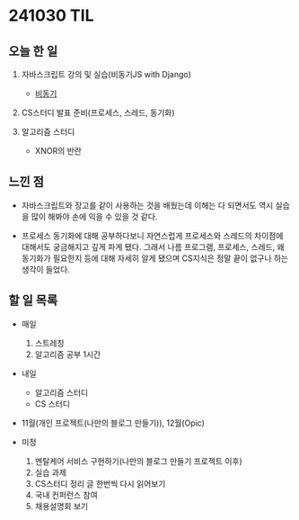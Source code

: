 # 241030 TIL

## 오늘 한 일
1. 자바스크립트 강의 및 실습(비동기JS with Django)
    - [비동기](../JavaScript/비동기.md)

2. CS스터디 발표 준비(프로세스, 스레드, 동기화)

3. 알고리즘 스터디
    - XNOR의 반란

## 느낀 점
  - 자바스크립트와 장고를 같이 사용하는 것을 배웠는데 이해는 다 되면서도 역시 실습을 많이 해봐야 손에 익을 수 있을 것 같다.

  - 프로세스 동기화에 대해 공부하다보니 자연스럽게 프로세스와 스레드의 차이점에 대해서도 궁금해지고 깊게 파게 됐다. 그래서 나름 프로그램, 프로세스, 스레드, 왜 동기화가 필요한지 등에 대해 자세히 알게 됐으며 CS지식은 정말 끝이 없구나 하는 생각이 들었다.

## 할 일 목록
  - 매일
    1. 스트레칭
    2. 알고리즘 공부 1시간

  - 내일
    - 알고리즘 스터디
    - CS 스터디
  
  - 11월(개인 프로젝트(나만의 블로그 만들기)), 12월(Opic)

  - 미정
    1. 멘탈케어 서비스 구현하기(나만의 블로그 만들기 프로젝트 이후)
    2. 실습 과제
    3. CS스터디 정리 글 한번씩 다시 읽어보기
    4. 국내 컨퍼런스 참여
    5. 채용설명회 보기